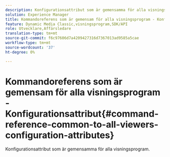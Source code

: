 ```yaml
---
description: Konfigurationsattribut som är gemensamma för alla visningsprogram.
solution: Experience Manager
title: Kommandoreferens som är gemensam för alla visningsprogram - Konfigurationsattribut
feature: Dynamic Media Classic,visningsprogram,SDK/API
role: Utvecklare,Affärsledare
translation-type: tm+mt
source-git-commit: f6c97606d7a4209427316d7367013ad9585a5cae
workflow-type: tm+mt
source-wordcount: '37'
ht-degree: 0%

---
```



# Kommandoreferens som är gemensam för alla visningsprogram - Konfigurationsattribut{#command-reference-common-to-all-viewers-configuration-attributes}

Konfigurationsattribut som är gemensamma för alla visningsprogram.

